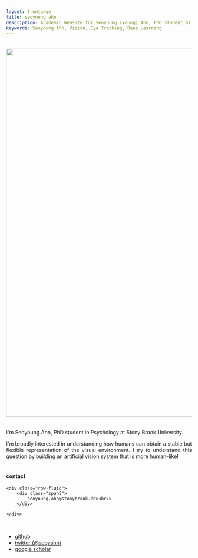 ```yaml
---
layout: frontpage
title: seoyoung ahn
description: Academic Website for Seoyoung (Young) Ahn, PhD student at Stony Brook University 
keywords: Seoyoung Ahn, Vision, Eye Tracking, Deep Learning
---
```


<!-- ![main figure]({{ BASE_PATH }}/assets/drawing.jpg){:height="50%" width="50%"; style="float: left" } -->
<!-- ![main figure]({{ BASE_PATH }}/assets/drawing.jpg){:height="100%"} -->

<img src="{{ BASE_PATH }}/assets/drawing.jpg" align="center" width="1000px" style="margin-bottom: 20px; margin-top: 20px"/>
<!-- <br clear="left"/> -->
<!-- <img src="{{ BASE_PATH }}/assets/drawing.jpg" style="margin-bottom: 10px; margin-top: 10px"/> -->

I'm Seoyoung Ahn, PhD student in Psychology at Stony Brook University.
 
<div style="text-align: justify"> I'm broadly interested in understanding how humans can obtain a stable but flexible representation of the visual environment. I try to understand this question by building an artificial vision system that is more human-like! </div>
&nbsp;

<!-- [curriculum vitae ![CV as pdf]({{ BASE_PATH }}/pages/icons16/pdf-icon.png)]({{ BASE_PATH }}/assets/CV.pdf)<br/> -->
<div class="container">
<h4><a name="contact"></a>contact</h4>

    <div class="row-fluid">
        <div class="span5">
            seoyoung.ahn@stonybrook.edu<br/>
        </div>

<!--         <div class="span2">
        <a href="../assets/headshot.jpg">
            <img src="../assets/headshot.jpg"
                  title="Seoyoung Ahn" alt="Seoyoung Ahn"/></a>
        </div> -->
    </div>
</div>

&nbsp;
<div class="navbar">
  <div class="navbar-inner">
      <ul class="nav">
          <!-- <li><a href="{{ BASE_PATH }}/assets/CV.pdf">cv</a></li> -->
          <li><a href="https://github.com/ahnchive">github</a></li>
          <li><a href="https://twitter.com/seoyahn">twitter (@seoyahn)</a></li>
          <li><a href="https://scholar.google.com/citations?user=FxF4Y1UAAAAJ&hl=en">google scholar</a></li>
      </ul>
  </div>
</div>
